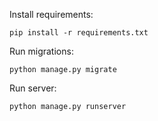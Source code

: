 Install requirements:
```shell
pip install -r requirements.txt
```
Run migrations:
```shell
python manage.py migrate
```
Run server:
```shell
python manage.py runserver
```
